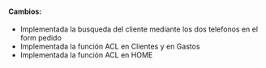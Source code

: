 <h4>Cambios:</h4>  
<ul>   
    <li>Implementada la busqueda del cliente mediante los dos telefonos en el form pedido</li>
    <li>Implementada la función ACL en Clientes y en Gastos</li>
    <li>Implementada la función ACL en HOME</li>
</ul>